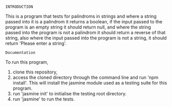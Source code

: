 
	INTRODUCTION
This is a program that tests for palindroms in strings and where a string passed into it is a palindrom it returns a boolean, if the input passed to the program is an empty string it should return null, and where the string passed into the program is not a palindrom it should return a reverse of that string, also where the input passed into the program is not a string, it should return 'Please enter a string'.


	Documentation

To run this program, 
1. clone this repository, 
2. access the cloned directory through the command line and run 'npm install'. 
This will install the jasmine module used as a testing suite for this program.
3. run 'jasmine init' to initialise the testing root directory.
4. run 'jasmine' to run the tests.
